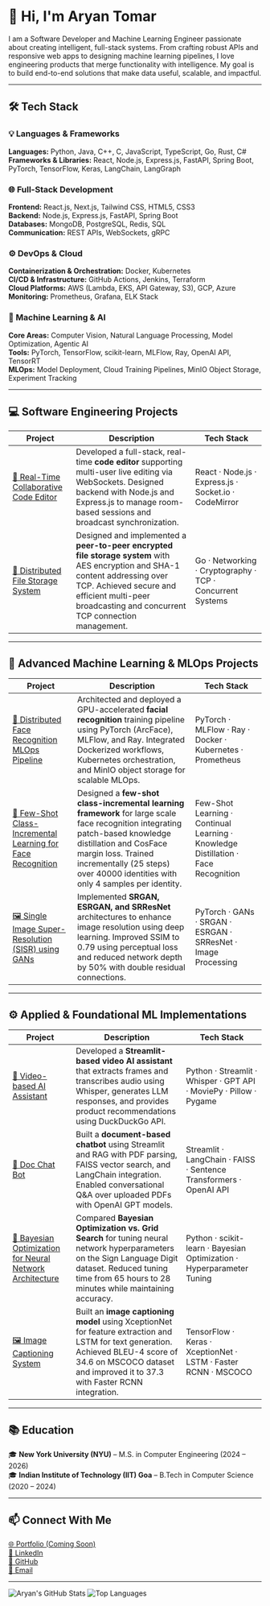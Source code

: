 # 👋 Hi, I'm Aryan Tomar

I am a Software Developer and Machine Learning Engineer passionate about creating intelligent, full-stack systems.
From crafting robust APIs and responsive web apps to designing machine learning pipelines, I love engineering products that merge functionality with intelligence.
My goal is to build end-to-end solutions that make data useful, scalable, and impactful.

---

## 🛠️ Tech Stack  

### 💡 Languages & Frameworks  
**Languages:** Python, Java, C++, C, JavaScript, TypeScript, Go, Rust, C#  
**Frameworks & Libraries:** React, Node.js, Express.js, FastAPI, Spring Boot, PyTorch, TensorFlow, Keras, LangChain, LangGraph  

### 🌐 Full-Stack Development  
**Frontend:** React.js, Next.js, Tailwind CSS, HTML5, CSS3  
**Backend:** Node.js, Express.js, FastAPI, Spring Boot  
**Databases:** MongoDB, PostgreSQL, Redis, SQL  
**Communication:** REST APIs, WebSockets, gRPC  

### ⚙️ DevOps & Cloud  
**Containerization & Orchestration:** Docker, Kubernetes  
**CI/CD & Infrastructure:** GitHub Actions, Jenkins, Terraform  
**Cloud Platforms:** AWS (Lambda, EKS, API Gateway, S3), GCP, Azure  
**Monitoring:** Prometheus, Grafana, ELK Stack  

### 🤖 Machine Learning & AI  
**Core Areas:** Computer Vision, Natural Language Processing, Model Optimization, Agentic AI  
**Tools:** PyTorch, TensorFlow, scikit-learn, MLFlow, Ray, OpenAI API, TensorRT  
**MLOps:** Model Deployment, Cloud Training Pipelines, MinIO Object Storage, Experiment Tracking  

---

## 💻 Software Engineering Projects  

| Project | Description | Tech Stack |
|----------|--------------|-------------|
| [💬 Real-Time Collaborative Code Editor](https://github.com/aryntmr/collaborative-code-editor) | Developed a full-stack, real-time **code editor** supporting multi-user live editing via WebSockets. Designed backend with Node.js and Express.js to manage room-based sessions and broadcast synchronization. | React · Node.js · Express.js · Socket.io · CodeMirror |
| [🔐 Distributed File Storage System](https://github.com/aryntmr/distributed-file-storage-v1) | Designed and implemented a **peer-to-peer encrypted file storage system** with AES encryption and SHA-1 content addressing over TCP. Achieved secure and efficient multi-peer broadcasting and concurrent TCP connection management. | Go · Networking · Cryptography · TCP · Concurrent Systems |

---

## 🧠 Advanced Machine Learning & MLOps Projects  

| Project | Description | Tech Stack |
|----------|--------------|-------------|
| [🧠 Distributed Face Recognition MLOps Pipeline](https://github.com/MoulikShah/MLOps_Project) | Architected and deployed a GPU-accelerated **facial recognition** training pipeline using PyTorch (ArcFace), MLFlow, and Ray. Integrated Dockerized workflows, Kubernetes orchestration, and MinIO object storage for scalable MLOps. | PyTorch · MLFlow · Ray · Docker · Kubernetes · Prometheus |
| [🧩 Few-Shot Class-Incremental Learning for Face Recognition](https://github.com/aryntmr/Few-Shot-Class-Incremental-Learning-for-Large-Scale-Face-Recognition) | Designed a **few-shot class-incremental learning framework** for large scale face recognition integrating patch-based knowledge distillation and CosFace margin loss. Trained incrementally (25 steps) over 40000 identities with only 4 samples per identity. | Few-Shot Learning · Continual Learning · Knowledge Distillation · Face Recognition |
| [🖼️ Single Image Super-Resolution (SISR) using GANs](https://github.com/aryntmr/Single-Image-Super-Resolution-using-GANs) | Implemented **SRGAN, ESRGAN, and SRResNet** architectures to enhance image resolution using deep learning. Improved SSIM to 0.79 using perceptual loss and reduced network depth by 50% with double residual connections. | PyTorch · GANs · SRGAN · ESRGAN · SRResNet · Image Processing |

---

## ⚙️ Applied & Foundational ML Implementations  

| Project | Description | Tech Stack |
|----------|--------------|-------------|
| [🎥 Video-based AI Assistant](https://github.com/aryntmr/ai-video-assistant) | Developed a **Streamlit-based video AI assistant** that extracts frames and transcribes audio using Whisper, generates LLM responses, and provides product recommendations using DuckDuckGo API. | Python · Streamlit · Whisper · GPT API · MoviePy · Pillow · Pygame |
| [📄 Doc Chat Bot](https://github.com/aryntmr/doc-chat) | Built a **document-based chatbot** using Streamlit and RAG with PDF parsing, FAISS vector search, and LangChain integration. Enabled conversational Q&A over uploaded PDFs with OpenAI GPT models. | Streamlit · LangChain · FAISS · Sentence Transformers · OpenAI API |
| [🧩 Bayesian Optimization for Neural Network Architecture](https://github.com/aryntmr/Bayesian-Optimization) | Compared **Bayesian Optimization vs. Grid Search** for tuning neural network hyperparameters on the Sign Language Digit dataset. Reduced tuning time from 65 hours to 28 minutes while maintaining accuracy. | Python · scikit-learn · Bayesian Optimization · Hyperparameter Tuning |
| [🖼️ Image Captioning System](https://github.com/aryntmr/Image-Captioning-System) | Built an **image captioning model** using XceptionNet for feature extraction and LSTM for text generation. Achieved BLEU-4 score of 34.6 on MSCOCO dataset and improved it to 37.3 with Faster RCNN integration. | TensorFlow · Keras · XceptionNet · LSTM · Faster RCNN · MSCOCO |


---

## 📚 Education  

🎓 **New York University (NYU)** – M.S. in Computer Engineering (2024 – 2026)  
🎓 **Indian Institute of Technology (IIT) Goa** – B.Tech in Computer Science (2020 – 2024)  

---

## 📫 Connect With Me  

[🌐 Portfolio (Coming Soon)](#)  
[💼 LinkedIn](https://www.linkedin.com/in/aryan-tomar-29ab811ba/)  
[🐙 GitHub](https://github.com/aryntmr)  
[📧 Email](mailto:at6304@nyu.edu)  

---

![Aryan's GitHub Stats](https://github-readme-stats.vercel.app/api?username=aryntmr&show_icons=true&theme=tokyonight)
![Top Languages](https://github-readme-stats.vercel.app/api/top-langs/?username=aryntmr&layout=compact&theme=tokyonight)
